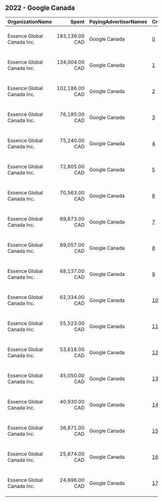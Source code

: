 ## 2022 - Google Canada 
|OrganizationName|Spent|PayingAdvertiserNames|CreativeUrls|Impressions|Genders|AgeBrackets|CountryCodes|BillingAddresses|CandidateBallotInformation|
|:---|---:|:---|:---|---:|:---|:---|:---|:---|:---|
|Essence Global Canada Inc.|183,139.00 CAD|Google Canada|[0](https://www.snap.com/political-ads/asset/2cbba0a24be57022cad47358ce669f9b86c043c0026df1c875e73e392d3a3b8f?mediaType=mp4)|7,424,053||18-34|canada|"155 Queens Quay East,Toronto,M5A 0W4,CA"|Bill C 11|
|Essence Global Canada Inc.|134,004.00 CAD|Google Canada|[1](https://www.snap.com/political-ads/asset/0b3c846da9b707898b458fd1551dc0620aa5b737326edd74c84b21fd7b2cb531?mediaType=mp4)|5,881,896||18-34|canada|"155 Queens Quay East,Toronto,M5A 0W4,CA"|Bill C 11|
|Essence Global Canada Inc.|102,186.00 CAD|Google Canada|[2](https://www.snap.com/political-ads/asset/8d93eaaacfeb4d27a65ec1a693a3cb259df9eee2fb3f54434c94dec783478bd5?mediaType=mp4)|10,991,476||18-34|canada|"155 Queens Quay East,Toronto,M5A 0W4,CA"|Bill C 11|
|Essence Global Canada Inc.|76,185.00 CAD|Google Canada|[3](https://www.snap.com/political-ads/asset/63ef5236cd9ffbc125f401f65e40015e0ffe3ef5719d71e4e314eab2056d0c2f?mediaType=mp4)|8,207,754||18-34|canada|"155 Queens Quay East,Toronto,M5A 0W4,CA"|Bill C 11|
|Essence Global Canada Inc.|75,240.00 CAD|Google Canada|[4](https://www.snap.com/political-ads/asset/c40b0b41cd6ff9edbeeee5cd10474ac1473dc93bc19dc23988c89fa9895080e6?mediaType=mp4)|8,281,867||18-34|canada|"155 Queens Quay East,Toronto,M5A 0W4,CA"|Bill C 11|
|Essence Global Canada Inc.|72,805.00 CAD|Google Canada|[5](https://www.snap.com/political-ads/asset/26c37d905f6b53b862470408b6120d7515e0578d4515017b2ad2109248bf5d05?mediaType=mp4)|7,943,797||18-34|canada|"155 Queens Quay East,Toronto,M5A 0W4,CA"|Bill C 11|
|Essence Global Canada Inc.|70,563.00 CAD|Google Canada|[6](https://www.snap.com/political-ads/asset/bdc827ca6448ed4071b201f8492d9d2718c0af1c255d6159b6764dae0398151c?mediaType=mp4)|7,734,922||18-34|canada|"155 Queens Quay East,Toronto,M5A 0W4,CA"|Bill C 11|
|Essence Global Canada Inc.|69,873.00 CAD|Google Canada|[7](https://www.snap.com/political-ads/asset/c32f48681ed4afd9092a596ab1f4a00a43b9be468ad718a6ef247a6cbbb0c62c?mediaType=mp4)|7,685,534||18-34|canada|"155 Queens Quay East,Toronto,M5A 0W4,CA"|Bill C 11|
|Essence Global Canada Inc.|69,057.00 CAD|Google Canada|[8](https://www.snap.com/political-ads/asset/08403e1b325d10cc7be780d388475feb3f52c3c672a9c1f52b481f77d31f795f?mediaType=mp4)|7,684,793||18-34|canada|"155 Queens Quay East,Toronto,M5A 0W4,CA"|Bill C 11|
|Essence Global Canada Inc.|68,137.00 CAD|Google Canada|[9](https://www.snap.com/political-ads/asset/4f81448182fdc68662eb99ab404450e3865cc4b016a2236903faf50471cba09f?mediaType=mp4)|7,574,527||18-34|canada|"155 Queens Quay East,Toronto,M5A 0W4,CA"|Bill C 11|
|Essence Global Canada Inc.|62,334.00 CAD|Google Canada|[10](https://www.snap.com/political-ads/asset/3a6bf23149d7433ce4600ad67b527626c174a8a509252e490f570c543b4cbef7?mediaType=mp4)|6,900,171||18-34|canada|"155 Queens Quay East,Toronto,M5A 0W4,CA"|Bill C 11|
|Essence Global Canada Inc.|55,523.00 CAD|Google Canada|[11](https://www.snap.com/political-ads/asset/035e4a670436b1bd7200a1e86d35703157833f4b472ed414a5f49205a1c26579?mediaType=mp4)|2,259,913||18-34|canada|"155 Queens Quay East,Toronto,M5A 0W4,CA"|Bill C 11|
|Essence Global Canada Inc.|53,618.00 CAD|Google Canada|[12](https://www.snap.com/political-ads/asset/aa18e737be75b53bf9b390940e8f529410dd925c1fca9c4d10a444e0844ea32e?mediaType=mp4)|2,484,467||18-34|canada|"155 Queens Quay East,Toronto,M5A 0W4,CA"|Bill C 11|
|Essence Global Canada Inc.|45,050.00 CAD|Google Canada|[13](https://www.snap.com/political-ads/asset/d9370ff3dec98f7a6dcc024d129e025cb5b973a6c4c46d8daa2de2a22713f606?mediaType=mp4)|2,030,006||18-34|canada|"155 Queens Quay East,Toronto,M5A 0W4,CA"|Bill C 11|
|Essence Global Canada Inc.|40,930.00 CAD|Google Canada|[14](https://www.snap.com/political-ads/asset/036ef49979f4c2a9d1b0bbcde6b839a20baa88779daf66617b31909e16600a96?mediaType=mp4)|1,640,214||18-34|canada|"155 Queens Quay East,Toronto,M5A 0W4,CA"|Bill C 11|
|Essence Global Canada Inc.|36,871.00 CAD|Google Canada|[15](https://www.snap.com/political-ads/asset/e6973826d9c44e6c950772dd6fe11a0bb6d1219cd82a734af0100d3e4632f079?mediaType=mp4)|1,570,431||18-34|canada|"155 Queens Quay East,Toronto,M5A 0W4,CA"|Bill C 11|
|Essence Global Canada Inc.|25,874.00 CAD|Google Canada|[16](https://www.snap.com/political-ads/asset/9bff9a584063496a64de24bd59166b0217405e5b2b4b8adaf7014be86d65d4ae?mediaType=mp4)|1,084,364||18-34|canada|"155 Queens Quay East,Toronto,M5A 0W4,CA"|Bill C 11|
|Essence Global Canada Inc.|24,696.00 CAD|Google Canada|[17](https://www.snap.com/political-ads/asset/ff2b332ceffd5182f71511e1b4db2f26e1f7f3001087db34db872f26363a6f95?mediaType=mp4)|1,100,433||18-34|canada|"155 Queens Quay East,Toronto,M5A 0W4,CA"|Bill C 11|
